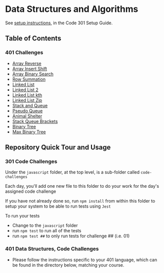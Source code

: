 # Data Structures and Algorithms

See [setup instructions](https://codefellows.github.io/setup-guide/code-301/2-code-challenges), in the Code 301 Setup Guide.

## Table of Contents

### 401 Challenges

- [Array Reverse](./python/code_challenges/array_reverse/README.md)
- [Array Insert Shift](./python/code_challenges/array_shift_reverse/README.md)
- [Array Binary Search](./python/code_challenges/array_binary_search/README.md)
- [Row Summation](./python/code_challenges/row_summation/README.md)
- [Linked List](./python/code_challenges/linked_list/README.md)
- [Linked List 2](./python/code_challenges/linked_list/README2.md)
- [Linked List kth](./python/code_challenges/linked_list/README3.md)
- [Linked List Zip](./python/code_challenges/linked_list_zip/README.md)
- [Stack and Queue](./python/code_challenges/stack_and_queue/README.md)
- [Pseudo Queue](./python/code_challenges/stack_queue_pseudo/README.md)
- [Animal Shelter](./python/code_challenges/stack_queue_animal_shelter/README.md)
- [Stack Queue Brackets](./python/code_challenges/stack_queue_brackets/README.md)
- [Binary Tree](./python/code_challenges/trees/README.md)
- [Max Binary Tree](./python/code_challenges/trees/README2.md)

## Repository Quick Tour and Usage

### 301 Code Challenges

Under the `javascript` folder, at the top level, is a sub-folder called `code-challenges`

Each day, you'll add one new file to this folder to do your work for the day's assigned code challenge

If you have not already done so, run `npm install` from within this folder to setup your system to be able to run tests using `Jest`

To run your tests

- Change to the `javascript` folder
- run `npm test` to run all of the tests
- run `npm test ##` to only run tests for challenge ## (i.e. 01)

### 401 Data Structures, Code Challenges

- Please follow the instructions specific to your 401 language, which can be found in the directory below, matching your course.
